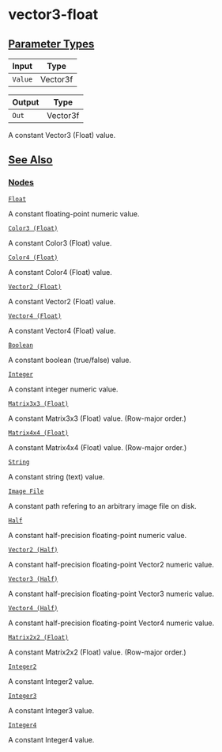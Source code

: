 # vector3-float


[Parameter Types](/documentation/shadergraph/procedural/vector3-(float)#Parameter-Types)
----------------------------------------------------------------------------------------

| Input | Type |
| --- | --- |
| `Value` | Vector3f |

| Output | Type |
| --- | --- |
| `Out` | Vector3f |

 A constant Vector3 (Float) value.

[See Also](/documentation/shadergraph/procedural/vector3-(float)#see-also)
--------------------------------------------------------------------------

### [Nodes](/documentation/shadergraph/procedural/vector3-(float)#nodes)

[`Float`](/documentation/shadergraph/procedural/float)

 A constant floating-point numeric value.
 

[`Color3 (Float)`](/documentation/shadergraph/procedural/color3-(float))

 A constant Color3 (Float) value.
 

[`Color4 (Float)`](/documentation/shadergraph/procedural/color4-(float))

 A constant Color4 (Float) value.
 

[`Vector2 (Float)`](/documentation/shadergraph/procedural/vector2-(float))

 A constant Vector2 (Float) value.
 

[`Vector4 (Float)`](/documentation/shadergraph/procedural/vector4-(float))

 A constant Vector4 (Float) value.
 

[`Boolean`](/documentation/shadergraph/procedural/boolean)

 A constant boolean (true/false) value.
 

[`Integer`](/documentation/shadergraph/procedural/integer)

 A constant integer numeric value.
 

[`Matrix3x3 (Float)`](/documentation/shadergraph/procedural/matrix3x3-(float))

 A constant Matrix3x3 (Float) value. (Row-major order.)
 

[`Matrix4x4 (Float)`](/documentation/shadergraph/procedural/matrix4x4-(float))

 A constant Matrix4x4 (Float) value. (Row-major order.)
 

[`String`](/documentation/shadergraph/procedural/string)

 A constant string (text) value.
 

[`Image File`](/documentation/shadergraph/procedural/image-file)

 A constant path refering to an arbitrary image file on disk.
 

[`Half`](/documentation/shadergraph/procedural/half)

 A constant half-precision floating-point numeric value.
 

[`Vector2 (Half)`](/documentation/shadergraph/procedural/vector2-(half))

 A constant half-precision floating-point Vector2 numeric value.
 

[`Vector3 (Half)`](/documentation/shadergraph/procedural/vector3-(half))

 A constant half-precision floating-point Vector3 numeric value.
 

[`Vector4 (Half)`](/documentation/shadergraph/procedural/vector4-(half))

 A constant half-precision floating-point Vector4 numeric value.
 

[`Matrix2x2 (Float)`](/documentation/shadergraph/procedural/matrix2x2-(float))

 A constant Matrix2x2 (Float) value. (Row-major order.)
 

[`Integer2`](/documentation/shadergraph/procedural/integer2)

 A constant Integer2 value.
 

[`Integer3`](/documentation/shadergraph/procedural/integer3)

 A constant Integer3 value.
 

[`Integer4`](/documentation/shadergraph/procedural/integer4)

 A constant Integer4 value.
 

